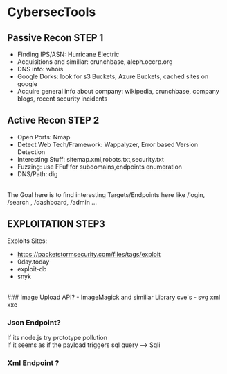# CybersecTools
## Passive Recon STEP 1
- Finding IPS/ASN: Hurricane Electric
- Acquisitions and similiar: crunchbase, aleph.occrp.org
- DNS info: whois
- Google Dorks: look for s3 Buckets, Azure Buckets, cached sites on google
- Acquire general info about company: wikipedia, crunchbase, company blogs, recent security incidents

## Active Recon STEP 2
- Open Ports: Nmap
- Detect Web Tech/Framework: Wappalyzer, Error based Version Detection
- Interesting Stuff: sitemap.xml,robots.txt,security.txt
- Fuzzing: use FFuf for subdomains,endpoints enumeration
- DNS/Path: dig
</br>
The Goal here is to find interesting Targets/Endpoints here like /login, /search , /dashboard, /admin ...

## EXPLOITATION STEP3
Exploits Sites: 
- https://packetstormsecurity.com/files/tags/exploit
- 0day.today
- exploit-db
- snyk
</br>
### Image Upload API?
- ImageMagick and similiar Library cve's
- svg xml xxe

### Json Endpoint?
If its node.js try prototype pollution
</br>
If it seems as if the payload triggers sql query --> Sqli

### Xml Endpoint ?
